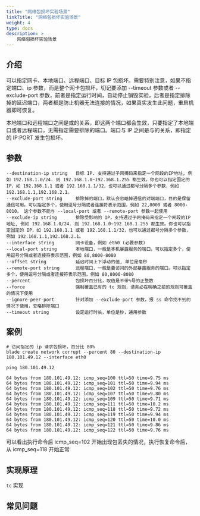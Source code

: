 ```yaml
---
title: "网络包损坏实验场景"
linkTitle: "网络包损坏实验场景"
weight: 4
type: docs
description: > 
    网络包损坏实验场景
---
```

## 介绍

可以指定网卡、本地端口、远程端口、目标 IP 包损坏。需要特别注意，如果不指定端口、ip 参数，而是整个网卡包损坏，切记要添加 --timeout 参数或者 --exclude-port 参数，前者是指定运行时间，自动停止销毁实验，后者是指定排除掉的延迟端口，两者都是防止机器无法连接的情况，如果真实发生此问题，重启机器即可恢复。

本地端口和远程端口之间是或的关系，即这两个端口都会生效，只要指定了本地端口或者远程端口，无需指定需要排除的端口。端口与 IP 之间是与的关系，即指定的 IP:PORT 发生包损坏。

## 参数

```text
--destination-ip string   目标 IP. 支持通过子网掩码来指定一个网段的IP地址, 例如 192.168.1.0/24. 则 192.168.1.0~192.168.1.255 都生效。你也可以指定固定的 IP，如 192.168.1.1 或者 192.168.1.1/32，也可以通过都号分隔多个参数，例如 192.168.1.1,192.168.2.1。
--exclude-port string     排除掉的端口，默认会忽略掉通信的对端端口，目的是保留通信可用。可以指定多个，使用逗号分隔或者连接符表示范围，例如 22,8000 或者 8000-8010。 这个参数不能与 --local-port 或者 --remote-port 参数一起使用
--exclude-ip string       排除受影响的 IP，支持通过子网掩码来指定一个网段的IP地址, 例如 192.168.1.0/24. 则 192.168.1.0~192.168.1.255 都生效。你也可以指定固定的 IP，如 192.168.1.1 或者 192.168.1.1/32，也可以通过都号分隔多个参数，例如 192.168.1.1,192.168.2.1。
--interface string        网卡设备，例如 eth0 (必要参数)
--local-port string       本地端口，一般是本机暴露服务的端口。可以指定多个，使用逗号分隔或者连接符表示范围，例如 80,8000-8080
--offset string           延迟时间上下浮动的值, 单位是毫秒
--remote-port string      远程端口，一般是要访问的外部暴露服务的端口。可以指定多个，使用逗号分隔或者连接符表示范围，例如 80,8000-8080
--percent                 包损坏百分比，取值是不带%号的正整数
--force                   强制覆盖已有的 tc 规则，请务必在明确之前的规则可覆盖的情况下使用
--ignore-peer-port        针对添加 --exclude-port 参数，报 ss 命令找不到的情况下使用，忽略排除端口
--timeout string          设定运行时长，单位是秒，通用参数
```

## 案例

```text
# 访问指定的 ip 请求包损坏，百分比 80%
blade create network corrupt --percent 80 --destination-ip 180.101.49.12 --interface eth0

ping 180.101.49.12

64 bytes from 180.101.49.12: icmp_seq=100 ttl=50 time=9.75 ms
64 bytes from 180.101.49.12: icmp_seq=101 ttl=50 time=9.94 ms
64 bytes from 180.101.49.12: icmp_seq=102 ttl=50 time=9.76 ms
64 bytes from 180.101.49.12: icmp_seq=107 ttl=50 time=9.80 ms
64 bytes from 180.101.49.12: icmp_seq=109 ttl=50 time=9.71 ms
64 bytes from 180.101.49.12: icmp_seq=111 ttl=50 time=10.2 ms
64 bytes from 180.101.49.12: icmp_seq=118 ttl=50 time=9.72 ms
64 bytes from 180.101.49.12: icmp_seq=119 ttl=50 time=9.94 ms
64 bytes from 180.101.49.12: icmp_seq=120 ttl=50 time=10.0 ms
64 bytes from 180.101.49.12: icmp_seq=121 ttl=50 time=9.86 ms
64 bytes from 180.101.49.12: icmp_seq=122 ttl=50 time=9.76 ms
```

可以看出执行命令后 icmp_seq=102 开始出现包丢失的情况，执行恢复命令后，从 icmp_seq=118 开始正常

## 实现原理

`tc` 实现

## 常见问题
